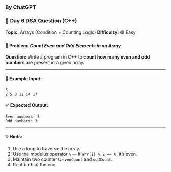 ### By ChatGPT

### 🔹 **Day 6 DSA Question (C++)**

**Topic:** Arrays (Condition + Counting Logic)
**Difficulty:** 🟢 Easy

#### 🧩 Problem: *Count Even and Odd Elements in an Array*

**Question:**
Write a program in C++ to **count how many even and odd numbers** are present in a given array.

---

#### 🧠 **Example Input:**

```
6
2 5 8 11 14 17
```

#### ✅ **Expected Output:**

```
Even numbers: 3
Odd numbers: 3
```

---

#### 💡 **Hints:**

1. Use a loop to traverse the array.
2. Use the modulus operator `%` — if `arr[i] % 2 == 0`, it’s even.
3. Maintain two counters: `evenCount` and `oddCount`.
4. Print both at the end.
